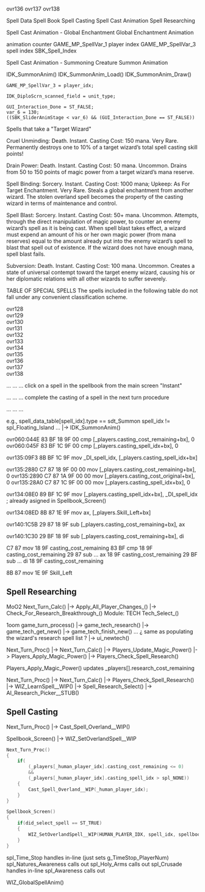 


ovr136
ovr137
ovr138

Spell Data
Spell Book
Spell Casting
Spell Cast Animation
Spell Researching



Spell Cast Animation - Global Enchantment
Global Enchantment Animation

animation counter
    GAME_MP_SpellVar_1
player index
    GAME_MP_SpellVar_3
spell index
    SBK_Spell_Index



Spell Cast Animation - Summoning
Creature Summon Animation

IDK_SummonAnim()
IDK_SummonAnim_Load()
IDK_SummonAnim_Draw()

    GAME_MP_SpellVar_3 = player_idx;

    IDK_DiploScrn_scanned_field = unit_type;

    GUI_Interaction_Done = ST_FALSE;
    var_6 = 130;
    ((SBK_SliderAnimStage < var_6) && (GUI_Interaction_Done == ST_FALSE))





Spells that take a "Target Wizard"

Cruel Unminding:
Death. Instant. Casting Cost: 150 mana. Very Rare.
Permanently destroys one to 10% of a target wizard’s total spell casting skill points!

Drain Power:
Death. Instant. Casting Cost: 50 mana. Uncommon.
Drains from 50 to 150 points of magic power from a target
wizard’s mana reserve.

Spell Binding:
Sorcery. Instant. Casting Cost: 1000 mana;
Upkeep: As For Target Enchantment. Very Rare.
Steals a global enchantment from another wizard. The stolen
overland spell becomes the property of the casting wizard in terms
of maintenance and control.

Spell Blast:
Sorcery. Instant. Casting Cost: 50+ mana. Uncommon.
Attempts, through the direct manipulation of magic power, to
counter an enemy wizard’s spell as it is being cast. When spell blast
takes effect, a wizard must expend an amount of his or her own
magic power (from mana reserves) equal to the amount already put
into the enemy wizard’s spell to blast that spell out of existence. If
the wizard does not have enough mana, spell blast fails.

Subversion:
Death. Instant. Casting Cost: 100 mana. Uncommon.
Creates a state of universal contempt toward the target enemy
wizard, causing his or her diplomatic relations with all other wizards
to suffer severely.

TABLE OF SPECIAL SPELLS
The spells included in the following table do not fall under any convenient classification scheme.





ovr128  
ovr129  
ovr130  
ovr131  
ovr132  
ovr133  
ovr134  
ovr135  
ovr136  
ovr137  
ovr138  



...
...
...
click on a spell in the spellbook from the main screen
"Instant"

...
...
...
complete the casting of a spell in the next turn procedure

...
...
...





e.g.,
spell_data_table[spell_idx].type == sdt_Summon
spell_idx != spl_Floating_Island
... |-> IDK_SummonAnim()



ovr060:044E 83 BF 18 9F 00                                  cmp     [_players.casting_cost_remaining+bx], 0
ovr060:045F 83 BF 1C 9F 00                                  cmp     [_players.casting_spell_idx+bx], 0

ovr135:09F3 8B BF 1C 9F                                     mov     _DI_spell_idx, [_players.casting_spell_idx+bx]

ovr135:2880 C7 87 18 9F 00 00                               mov     [_players.casting_cost_remaining+bx], 0
ovr135:2890 C7 87 1A 9F 00 00                               mov     [_players.casting_cost_original+bx], 0
ovr135:28A0 C7 87 1C 9F 00 00                               mov     [_players.casting_spell_idx+bx], 0


ovr134:08E0 89 BF 1C 9F                                     mov     [_players.casting_spell_idx+bx], _DI_spell_idx ; already asigned in Spellbook_Screen()


ovr134:08ED 8B 87 1E 9F                                     mov     ax, [_players.Skill_Left+bx]

ovr140:1C5B 29 87 18 9F                                     sub     [_players.casting_cost_remaining+bx], ax

ovr140:1C30 29 BF 18 9F                                     sub     [_players.casting_cost_remaining+bx], di


C7 87   mov
18 9F   casting_cost_remaining
83 BF   cmp
18 9F   casting_cost_remaining
29 87   sub ... ax
18 9F   casting_cost_remaining
29 BF   sub ... di
18 9F   casting_cost_remaining

8B 87   mov
1E 9F   Skill_Left



## Spell Researching

MoO2
Next_Turn_Calc()
    |-> Apply_All_Player_Changes_()
        |-> Check_For_Research_Breakthrough_()
Module: TECH
    Tech_Select_()

1oom
game_turn_process()
    |-> game_tech_research()
        |-> game_tech_get_new()
        |-> game_tech_finish_new()  ... ¿ same as populating the wizard's research spell list ?
        |-> ui_newtech()

Next_Turn_Proc()
    |-> Next_Turn_Calc()
        |-> Players_Update_Magic_Power()
        |-> Players_Apply_Magic_Power()
        |-> Players_Check_Spell_Research()

Players_Apply_Magic_Power() updates _players[].research_cost_remaining

Next_Turn_Proc()
    |-> Next_Turn_Calc()
        |-> Players_Check_Spell_Research()
            |-> WIZ_LearnSpell__WIP()
            |-> Spell_Research_Select()
            |-> AI_Research_Picker__STUB()






## Spell Casting

Next_Turn_Proc()
    |-> Cast_Spell_Overland__WIP()

Spellbook_Screen()
    |-> WIZ_SetOverlandSpell__WIP

```c
Next_Turn_Proc()
{
    if(
        (_players[_human_player_idx].casting_cost_remaining <= 0)
        &&
        (_players[_human_player_idx].casting_spell_idx > spl_NONE))
    {
        Cast_Spell_Overland__WIP(_human_player_idx);
    }
}
```

```c
Spellbook_Screen()
{
    if(did_select_spell == ST_TRUE)
    {
        WIZ_SetOverlandSpell__WIP(HUMAN_PLAYER_IDX, spell_idx, spellbook_page_spell_index);
    }
}
```


spl_Time_Stop           handles in-line     (just sets g_TimeStop_PlayerNum)
spl_Natures_Awareness   calls out
spl_Holy_Arms           calls out
spl_Crusade             handles in-line
spl_Awareness           calls out





WIZ_GlobalSpellAnim()

